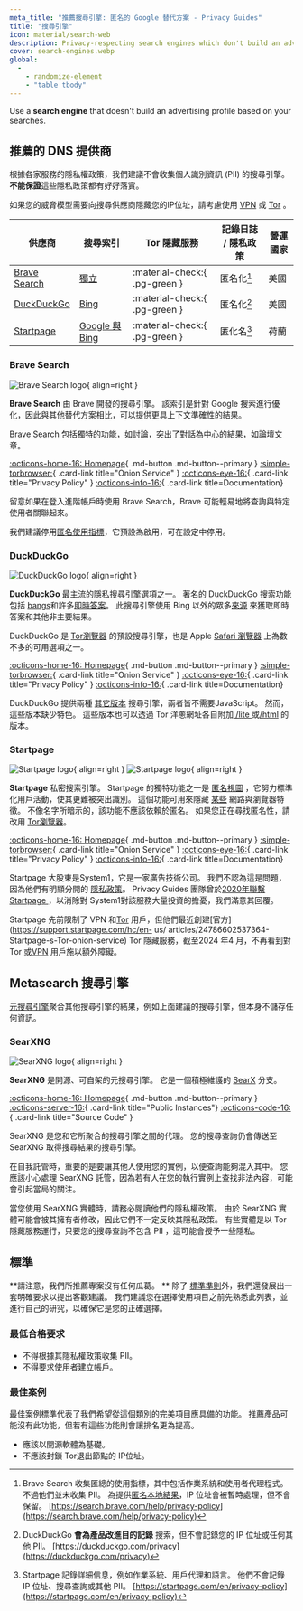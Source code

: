 ```yaml
---
meta_title: "推薦搜尋引擎: 匿名的 Google 替代方案 - Privacy Guides"
title: "搜尋引擎"
icon: material/search-web
description: Privacy-respecting search engines which don't build an advertising profile based on your searches.
cover: search-engines.webp
global:
  - 
    - randomize-element
    - "table tbody"
---
```


Use a **search engine** that doesn't build an advertising profile based on your searches.

## 推薦的 DNS 提供商

根據各家服務的隱私權政策，我們建議不會收集個人識別資訊 (PII) 的搜尋引擎。 **不能保證**這些隱私政策都有好好落實。

如果您的威脅模型需要向搜尋供應商隱藏您的IP位址，請考慮使用 [VPN](vpn.md) 或 [Tor](tor.md) 。

| 供應商                           | 搜尋索引                                                                                                                                                                        | Tor 隱藏服務                      | 記錄日誌 / 隱私政策 | 營運國家 |
| ----------------------------- | --------------------------------------------------------------------------------------------------------------------------------------------------------------------------- | ----------------------------- | ----------- | ---- |
| [Brave Search](#brave-search) | [獨立](https://brave.com/search-independence)                                                                                                                                 | :material-check:{ .pg-green } | 匿名化[^1]     | 美國   |
| [DuckDuckGo](#duckduckgo)     | [Bing](https://help.duckduckgo.com/results/sources)                                                                                                                         | :material-check:{ .pg-green } | 匿名化[^2]     | 美國   |
| [Startpage](#startpage)       | [Google 與 Bing](https://support.startpage.com/hc/articles/4522435533844-What-is-the-relationship-between-Startpage-and-your-search-partners-like-Google-and-Microsoft-Bing) | :material-check:{ .pg-green } | 匿化名[^3]     | 荷蘭   |

### Brave Search

<div class="admonition recommendation" markdown>

![Brave Search logo](assets/img/search-engines/brave-search.svg){ align=right }

**Brave Search** 由 Brave 開發的搜尋引擎。 該索引是針對 Google 搜索進行優化，因此與其他替代方案相比，可以提供更具上下文準確性的結果。

Brave Search 包括獨特的功能，如[討論](https://search.brave.com/help/discussions)，突出了對話為中心的結果，如論壇文章。

[:octicons-home-16: Homepage](https://search.brave.com){ .md-button .md-button--primary }
[:simple-torbrowser:](https://search.brave4u7jddbv7cyviptqjc7jusxh72uik7zt6adtckl5f4nwy2v72qd.onion){ .card-link title="Onion Service" }
[:octicons-eye-16:](https://search.brave.com/help/privacy-policy){ .card-link title="Privacy Policy" }
[:octicons-info-16:](https://search.brave.com/help){ .card-link title=Documentation}

</details>

</div>

留意如果在登入進階帳戶時使用 Brave Search，Brave 可能輕易地將查詢與特定使用者關聯起來。

我們建議停用[匿名使用指標](https://search.brave.com/help/usage-metrics)，它預設為啟用，可在設定中停用。

### DuckDuckGo

<div class="admonition recommendation" markdown>

![DuckDuckGo logo](assets/img/search-engines/duckduckgo.svg){ align=right }

**DuckDuckGo** 最主流的隱私搜尋引擎選項之一。 著名的 DuckDuckGo 搜索功能包括 [bangs](https://duckduckgo.com/bang)和許多[即時答案](https://help.duckduckgo.com/duckduckgo-help-pages/features/instant-answers-and-other-features)。 此搜尋引擎使用 Bing 以外的眾多[來源](https://help.duckduckgo.com/results/sources) 來獲取即時答案和其他非主要結果。

DuckDuckGo 是 [Tor瀏覽器](tor.md#tor-browser) 的預設搜尋引擎，也是 Apple [Safari 瀏覽器](mobile-browsers.md#safari) 上為數不多的可用選項之一。

[:octicons-home-16: Homepage](https://duckduckgo.com){ .md-button .md-button--primary }
[:simple-torbrowser:](https://duckduckgogg42xjoc72x3sjasowoarfbgcmvfimaftt6twagswzczad.onion){ .card-link title="Onion Service" }
[:octicons-eye-16:](https://duckduckgo.com/privacy){ .card-link title="Privacy Policy" }
[:octicons-info-16:](https://help.duckduckgo.com){ .card-link title=Documentation}

</details>

</div>

DuckDuckGo 提供兩種 [其它版本](https://help.duckduckgo.com/features/non-javascript) 搜尋引擎，兩者皆不需要JavaScript。 然而，這些版本缺少特色。 這些版本也可以透過 Tor 洋蔥網址各自附加[ /lite ](https://duckduckgogg42xjoc72x3sjasowoarfbgcmvfimaftt6twagswzczad.onion/lite)或[/html](https://duckduckgogg42xjoc72x3sjasowoarfbgcmvfimaftt6twagswzczad.onion/html) 的版本。

### Startpage

<div class="admonition recommendation" markdown>

![Startpage logo](assets/img/search-engines/startpage.svg#only-light){ align=right }
![Startpage logo](assets/img/search-engines/startpage-dark.svg#only-dark){ align=right }

**Startpage** 私密搜索引擎。 Startpage 的獨特功能之一是 [匿名視圖](https://startpage.com/en/anonymous-view/) ，它努力標準化用戶活動，使其更難被突出識別。 這個功能可用來隱藏 [某些](https://support.startpage.com/hc/articles/4455540212116-The-Anonymous-View-Proxy-technical-details) 網路與瀏覽器特徵。 不像名字所暗示的，該功能不應該依賴於匿名。 如果您正在尋找匿名性，請改用 [Tor瀏覽器](tor.md#tor-browser)。

[:octicons-home-16: Homepage](https://startpage.com){ .md-button .md-button--primary }
[:simple-torbrowser:](http://startpagel6srwcjlue4zgq3zevrujfaow726kjytqbbjyrswwmjzcqd.onion){ .card-link title="Onion Service" }
[:octicons-eye-16:](https://startpage.com/en/privacy-policy){ .card-link title="Privacy Policy" }
[:octicons-info-16:](https://support.startpage.com/hc/categories/4481917470356-Startpage-Search-Engine){ .card-link title=Documentation}

</details>

</div>

Startpage 大股東是System1，它是一家廣告技術公司。 我們不認為這是問題，因為他們有明顯分開的 [隱私政策](https://system1.com/terms/privacy-policy)。 Privacy Guides 團隊曾於[2020年聯繫 Startpage ](https://web.archive.org/web/20210118031008/https://blog.privacytools.io/relisting-startpage)，以消除對 System1對該服務大量投資的擔憂，我們滿意其回覆。

Startpage 先前限制了 VPN 和[Tor](tor.md) 用戶，但他們最近創建[官方](https://support.startpage.com/hc/en- us/ articles/24786602537364-Startpage-s-Tor-onion-service) Tor 隱藏服務，截至2024 年4 月，不再看到對Tor 或[VPN](vpn.md) 用戶施以額外障礙。

## Metasearch 搜尋引擎

[元搜尋引擎](https://en.wikipedia.org/wiki/Metasearch_engine)聚合其他搜尋引擎的結果，例如上面建議的搜尋引擎，但本身不儲存任何資訊。

### SearXNG

<div class="admonition recommendation" markdown>

![SearXNG logo](assets/img/search-engines/searxng.svg){ align=right }

**SearXNG** 是開源、可自架的元搜尋引擎。 它是一個積極維護的 [SearX](https://github.com/searx/searx) 分支。

[:octicons-home-16: Homepage](https://searxng.org){ .md-button .md-button--primary }
[:octicons-server-16:](https://searx.space){ .card-link title="Public Instances"}
[:octicons-code-16:](https://github.com/searxng/searxng){ .card-link title="Source Code" }

</details>

</div>

SearXNG 是您和它所聚合的搜尋引擎之間的代理。 您的搜尋查詢仍會傳送至 SearXNG 取得搜尋結果的搜尋引擎。

在自我託管時，重要的是要讓其他人使用您的實例，以便查詢能夠混入其中。 您應該小心處理 SearXNG 託管，因為若有人在您的執行實例上查找非法內容，可能會引起當局的關注。

當您使用 SearXNG 實體時，請務必閱讀他們的隱私權政策。 由於 SearXNG 實體可能會被其擁有者修改，因此它們不一定反映其隱私政策。 有些實體是以 Tor 隱藏服務運行，只要您的搜尋查詢不包含 PII ，這可能會授予一些隱私。

## 標準

**請注意，我們所推薦專案沒有任何瓜葛。 ** 除了 [標準準則](about/criteria.md)外，我們還發展出一套明確要求以提出客觀建議。 我們建議您在選擇使用項目之前先熟悉此列表，並進行自己的研究，以確保它是您的正確選擇。

### 最低合格要求

- 不得根據其隱私權政策收集 PII。
- 不得要求使用者建立帳戶。

### 最佳案例

最佳案例標準代表了我們希望從這個類別的完美項目應具備的功能。 推薦產品可能沒有此功能，但若有這些功能則會讓排名更為提高。

- 應該以開源軟體為基礎。
- 不應該封鎖 Tor退出節點的 IP位址。

[^1]: Brave Search 收集匯總的使用指標，其中包括作業系統和使用者代理程式。 不過他們並未收集 PII。 為提供[匿名本地結果](https://search.brave.com/help/anonymous-local-results)，IP 位址會被暫時處理，但不會保留。 [https://search.brave.com/help/privacy-policy](https://search.brave.com/help/privacy-policy)
[^2]: DuckDuckGo **會為產品改進目的記錄** 搜索，但不會記錄您的 IP 位址或任何其他 PII。 [https://duckduckgo.com/privacy](https://duckduckgo.com/privacy)
[^3]: Startpage 記錄詳細信息，例如作業系統、用戶代理和語言。 他們不會記錄 IP 位址、搜尋查詢或其他 PII。 [https://startpage.com/en/privacy-policy](https://startpage.com/en/privacy-policy)
